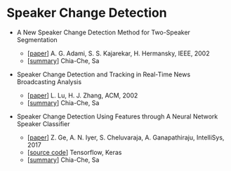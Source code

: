 # Speaker Change Detection

- A New Speaker Change Detection Method for Two-Speaker Segmentation
  - [[paper](http://http.icsi.berkeley.edu/ftp/global/global/pub/speech/papers/icassp02-adami.pdf)] A. G. Adami, S. S. Kajarekar, H. Hermansky, IEEE, 2002
  - [[summary](./a_new_speaker_change_detection_method_for_two-speaker_segmentation.md)] Chia-Che, Sa

- Speaker Change Detection and Tracking in Real-Time News Broadcasting Analysis
  - [[paper](https://paginas.fe.up.pt/~ee98235/Files/Speaker%20change%20detection%20and%20tracking%20in%20real-time%20news%20broadcasting%20analysis.pdf)] L. Lu, H. J. Zhang, ACM, 2002
  - [[summary](./speaker_change_detection_and_tracking_in_real-time_news_broadcasting_analysis.md)] Chia-Che, Sa

- Speaker Change Detection Using Features through A Neural Network Speaker Classifier
  - [[paper](https://arxiv.org/pdf/1702.02285.pdf)] Z. Ge, A. N. Iyer, S. Cheluvaraja, A. Ganapathiraju, IntelliSys, 2017
  - [[source code](https://github.com/philipperemy/speaker-change-detection)] Tensorflow, Keras
  - [[summary](./speaker_change_detection_using_features_through_a_neural_network_speaker_classifier.md)] Chia-Che, Sa
